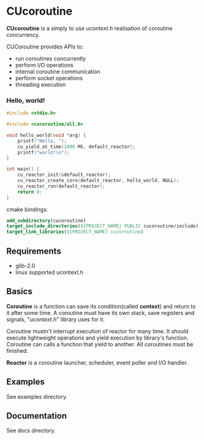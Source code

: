 # CUcoroutine
__CUcoroutine__ is a simply to use *ucontext.h* realisation of coroutine concurrency.

CUCoroutine provides APIs to:
- run coroutines concurrently
- perform I/O operations
- internal coroutine communication
- perform socket operations
- threading execution

### Hello, world!
```c
#include <stdio.h>

#include <cucoroutine/all.h>

void hello_world(void *arg) {
    printf("Hello, ");
    cu_yield_at_time(1000 MS, default_reactor);
    printf("world!\n");
}

int main() {
    cu_reactor_init(&default_reactor);
    cu_reactor_create_coro(default_reactor, hello_world, NULL);
    cu_reactor_run(default_reactor);
    return 0;
}
```
cmake bindings:
```cmake
add_subdirectory(cucoroutine)
target_include_directories(${PROJECT_NAME} PUBLIC cucoroutine/include)
target_link_libraries(${PROJECT_NAME} cucoroutine)
```
## Requirements
- glib-2.0
- linux supported ucontext.h

## Basics
**Coroutine** is a function can save its condition(called __context__) and return to it after some time. A coroutine must have its own stack, save registers and signals, "*ucontext.h*" library uses for it.

Coroutine mustn't interrupt execution of reactor for many time. It should execute lightweight operations and yield execution by library's function.
Coroutine can calls a function that yield to another. 
All coroutines must be finished.

**Reactor** is a coroutine launcher, scheduler, event poller and I/O handler. 



## Examples
See examples directory.
## Documentation
See docs directory.
